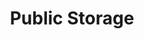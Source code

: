 ---
title: "Public Storage"
url: /kirkland/public-storage-northeast-124th-street/
shop: storage rental
---
